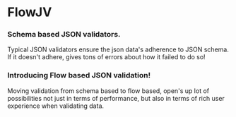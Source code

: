 # FlowJV

### Schema based JSON validators.

Typical JSON validators ensure the json data's adherence to JSON schema.
If it doesn't adhere, gives tons of errors about how it failed to do so!

### Introducing Flow based JSON validation!

Moving validation from schema based to flow based, open's up lot of possibilities not just in terms of performance, but also in terms of rich user experience when validating data.
